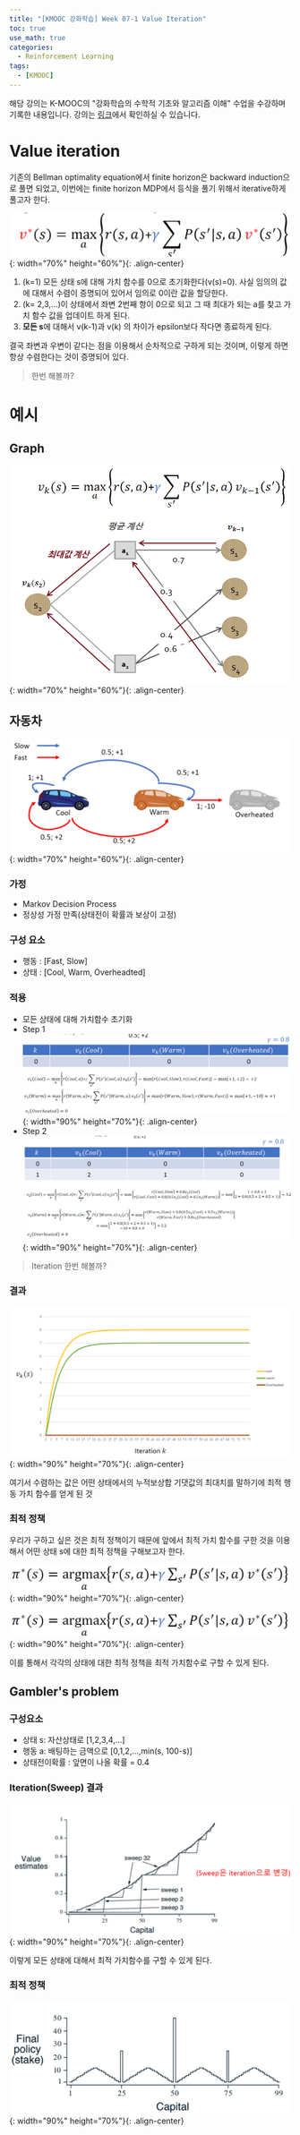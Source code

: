 ```yaml
---
title: "[KMOOC 강화학습] Week 07-1 Value Iteration"
toc: true
use_math: true
categories:
  - Reinforcement Learning
tags:
  - [KMOOC]
---
```


해당 강의는 K-MOOC의 "강화학습의 수학적 기초와 알고리즘 이해" 수업을 수강하며 기록한 내용입니다. 강의는 [링크](http://www.kmooc.kr/courses/course-v1:KoreaUnivK+ku_ai_002+2020_A44/course/)에서 확인하실 수 있습니다.

# Value iteration 

기존의 Bellman optimality equation에서 finite horizon은 backward induction으로 풀면 되었고, 이번에는 finite horizon MDP에서 등식을 풀기 위해서 iterative하게 풀고자 한다.

![사진](/assets/images/RL/w07-01-01.PNG){: width="70%" height="60%"}{: .align-center}

1. (k=1) 모든 상태 s에 대해 가치 함수를 0으로 초기화한다(v(s)=0). 사실 임의의 값에 대해서 수렴이 증명되어 있어서 임의로 0이란 값을 할당한다.
2. (k= 2,3,...)이 상태에서 좌변 2번째 항이 0으로 되고 그 때 최대가 되는 a를 찾고 가치 함수 값을 업데이트 하게 된다.
3. **모든 s**에 대해서 v(k-1)과 v(k) 의 차이가 epsilon보다 작다면 종료하게 된다.

결국 좌변과 우변이 같다는 점을 이용해서 순차적으로 구하게 되는 것이며, 이렇게 하면 항상 수렴한다는 것이 증명되어 있다.

> 한번 해볼까?

# 예시

## Graph

![사진](/assets/images/RL/w07-01-02.PNG){: width="70%" height="60%"}{: .align-center}

## 자동차

![사진](/assets/images/RL/w07-01-03.PNG){: width="70%" height="60%"}{: .align-center}

### 가정

- Markov Decision Process
- 정상성 가정 만족(상태전이 확률과 보상이 고정)

### 구성 요소

- 행동 : [Fast, Slow]
- 상태 : [Cool, Warm, Overheadted]


### 적용

- 모든 상태에 대해 가치함수 초기화
- Step 1
![사진](/assets/images/RL/w07-01-04.PNG){: width="90%" height="70%"}{: .align-center}
- Step 2
![사진](/assets/images/RL/w07-01-05.PNG){: width="90%" height="70%"}{: .align-center}

> Iteration 한번 해볼까?

### 결과

![사진](/assets/images/RL/w07-01-06.PNG){: width="90%" height="70%"}{: .align-center}

여기서 수렴하는 값은 어떤 상태에서의 누적보상합 기댓값의 최대치를 말하기에 최적 행동 가치 함수를 얻게 된 것

### 최적 정책

우리가 구하고 싶은 것은 최적 정책이기 때문에 앞에서 최적 가치 함수를 구한 것을 이용해서 어떤 상태 s에 대한 최적 정책을 구해보고자 한다. 

![사진](/assets/images/RL/w07-01-07.PNG){: width="90%" height="70%"}{: .align-center}

![사진](/assets/images/RL/w07-01-07.PNG){: width="90%" height="70%"}{: .align-center}

이를 통해서 각각의 상태에 대한 최적 정책을 최적 가치함수로 구할 수 있게 된다.


## Gambler's problem

### 구성요소

- 상태 s: 자산상태로 [1,2,3,4,...]
- 행동 a: 배팅하는 금액으로 [0,1,2,...,min(s, 100-s)]
- 상태전이확률 : 앞면이 나올 확률 = 0.4

### Iteration(Sweep) 결과

![사진](/assets/images/RL/w07-01-09.PNG){: width="90%" height="70%"}{: .align-center}

이렇게 모든 상태에 대해서 최적 가치함수를 구할 수 있게 된다.

### 최적 정책

![사진](/assets/images/RL/w07-01-10.PNG){: width="90%" height="70%"}{: .align-center}